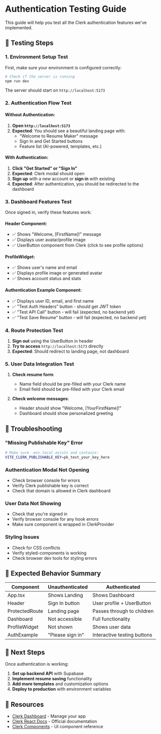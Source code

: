 # Authentication Testing Guide

This guide will help you test all the Clerk authentication features we've implemented.

## 🧪 Testing Steps

### 1. Environment Setup Test
First, make sure your environment is configured correctly:

```bash
# Check if the server is running
npm run dev
```

The server should start on `http://localhost:5173`

### 2. Authentication Flow Test

#### Without Authentication:
1. **Open `http://localhost:5173`** 
2. **Expected**: You should see a beautiful landing page with:
   - "Welcome to Resume Maker" message
   - Sign In and Get Started buttons
   - Feature list (AI-powered, templates, etc.)

#### With Authentication:
1. **Click "Get Started" or "Sign In"**
2. **Expected**: Clerk modal should open
3. **Sign up** with a new account or **sign in** with existing
4. **Expected**: After authentication, you should be redirected to the dashboard

### 3. Dashboard Features Test

Once signed in, verify these features work:

#### Header Component:
- ✅ Shows "Welcome, [FirstName]!" message
- ✅ Displays user avatar/profile image
- ✅ UserButton component from Clerk (click to see profile options)

#### ProfileWidget:
- ✅ Shows user's name and email
- ✅ Displays profile image or generated avatar
- ✅ Shows account status and stats

#### Authentication Example Component:
- ✅ Displays user ID, email, and first name
- ✅ "Test Auth Headers" button - should get JWT token
- ✅ "Test API Call" button - will fail (expected, no backend yet)
- ✅ "Test Save Resume" button - will fail (expected, no backend yet)

### 4. Route Protection Test

1. **Sign out** using the UserButton in header
2. **Try to access** `http://localhost:5173` directly
3. **Expected**: Should redirect to landing page, not dashboard

### 5. User Data Integration Test

1. **Check resume form**:
   - Name field should be pre-filled with your Clerk name
   - Email field should be pre-filled with your Clerk email

2. **Check welcome messages**:
   - Header should show "Welcome, [YourFirstName]!"
   - Dashboard should show personalized greeting

## 🐛 Troubleshooting

### "Missing Publishable Key" Error
```bash
# Make sure .env.local exists and contains:
VITE_CLERK_PUBLISHABLE_KEY=pk_test_your_key_here
```

### Authentication Modal Not Opening
- Check browser console for errors
- Verify Clerk publishable key is correct
- Check that domain is allowed in Clerk dashboard

### User Data Not Showing
- Check that you're signed in
- Verify browser console for any hook errors
- Make sure component is wrapped in ClerkProvider

### Styling Issues
- Check for CSS conflicts
- Verify styled-components is working
- Check browser dev tools for styling errors

## 📝 Expected Behavior Summary

| Component | Unauthenticated | Authenticated |
|-----------|----------------|---------------|
| App.tsx | Shows Landing | Shows Dashboard |
| Header | Sign In button | User profile + UserButton |
| ProtectedRoute | Landing page | Passes through to children |
| Dashboard | Not accessible | Full functionality |
| ProfileWidget | Not shown | Shows user data |
| AuthExample | "Please sign in" | Interactive testing buttons |

## 🚀 Next Steps

Once authentication is working:

1. **Set up backend API** with Supabase
2. **Implement resume saving** functionality  
3. **Add more templates** and customization options
4. **Deploy to production** with environment variables

## 🔗 Resources

- [Clerk Dashboard](https://dashboard.clerk.com) - Manage your app
- [Clerk React Docs](https://clerk.com/docs/quickstarts/react) - Official documentation
- [Clerk Components](https://clerk.com/docs/components/overview) - UI component reference
